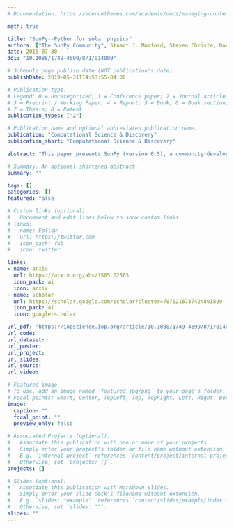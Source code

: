 ```yaml
---
# Documentation: https://sourcethemes.com/academic/docs/managing-content/

math: true

title: "SunPy--Python for solar physics"
authors: ["The SunPy Community", Stuart J. Mumford, Steven Christe, David Pérez-Suárez, Jack Ireland, Albert Y Shih, Andrew R Ingles, Simon Liedtke, rjh, Florian Mayer]
date: 2015-07-30
doi: "10.1088/1749-4699/8/1/014009"

# Schedule page publish date (NOT publication's date).
publishDate: 2019-05-31T14:53:55-04:00

# Publication type.
# Legend: 0 = Uncategorized; 1 = Conference paper; 2 = Journal article;
# 3 = Preprint / Working Paper; 4 = Report; 5 = Book; 6 = Book section;
# 7 = Thesis; 8 = Patent
publication_types: ["2"]

# Publication name and optional abbreviated publication name.
publication: "Computational Science & Discovery"
publication_short: "Computational Science & Discovery"

abstract: "This paper presents SunPy (version 0.5), a community-developed Python package for solar physics. Python, a free, cross-platform, general-purpose, high-level programming language, has seen widespread adoption among the scientific community, resulting in the availability of a large number of software packages, from numerical computation (NumPy, SciPy) and machine learning (scikit-learn) to visualization and plotting (matplotlib). SunPy is a data-analysis environment specializing in providing the software necessary to analyse solar and heliospheric data in Python. SunPy is open-source software (BSD licence) and has an open and transparent development workflow that anyone can contribute to. SunPy provides access to solar data through integration with the Virtual Solar Observatory (VSO), the Heliophysics Event Knowledgebase (HEK), and the HELiophysics Integrated Observatory (HELIO) webservices. It currently supports image data from major solar missions (e.g., SDO, SOHO, STEREO, and IRIS), time-series data from missions such as GOES, SDO/EVE, and PROBA2/LYRA, and radio spectra from e-Callisto and STEREO/SWAVES. We describe SunPyʼs functionality, provide examples of solar data analysis in SunPy, and show how Python-based solar data-analysis can leverage the many existing tools already available in Python. We discuss the future goals of the project and encourage interested users to become involved in the planning and development of SunPy."

# Summary. An optional shortened abstract.
summary: ""

tags: []
categories: []
featured: false

# Custom links (optional).
#   Uncomment and edit lines below to show custom links.
# links:
# - name: Follow
#   url: https://twitter.com
#   icon_pack: fab
#   icon: twitter

links:
- name: arXiv
  url: https://arxiv.org/abs/1505.02563
  icon_pack: ai
  icon: arxiv
- name: scholar
  url: https://scholar.google.com/scholar?cluster=7875216737424891899
  icon_pack: ai
  icon: google-scholar

url_pdf: "https://iopscience.iop.org/article/10.1088/1749-4699/8/1/014009/pdf"
url_code:
url_dataset:
url_poster:
url_project:
url_slides:
url_source:
url_video:

# Featured image
# To use, add an image named `featured.jpg/png` to your page's folder. 
# Focal points: Smart, Center, TopLeft, Top, TopRight, Left, Right, BottomLeft, Bottom, BottomRight.
image:
  caption: ""
  focal_point: ""
  preview_only: false

# Associated Projects (optional).
#   Associate this publication with one or more of your projects.
#   Simply enter your project's folder or file name without extension.
#   E.g. `internal-project` references `content/project/internal-project/index.md`.
#   Otherwise, set `projects: []`.
projects: []

# Slides (optional).
#   Associate this publication with Markdown slides.
#   Simply enter your slide deck's filename without extension.
#   E.g. `slides: "example"` references `content/slides/example/index.md`.
#   Otherwise, set `slides: ""`.
slides: ""
---
```

